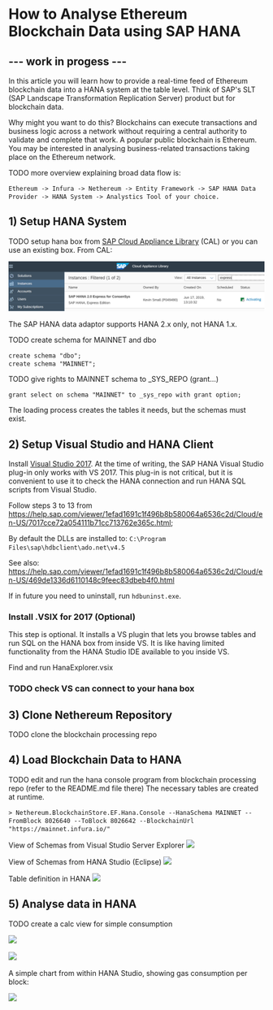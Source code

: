 # How to Analyse Ethereum Blockchain Data using SAP HANA

## --- work in progess ---

In this article you will learn how to provide a real-time feed of Ethereum blockchain data into a HANA system at the table level. Think of SAP's SLT (SAP Landscape Transformation Replication Server) product but for blockchain data.

Why might you want to do this? Blockchains can execute transactions and business logic across a network without requiring a central authority to validate and complete that work. A popular public blockchain is Ethereum. You may be interested in analysing business-related transactions taking place on the Ethereum network.

TODO more overview explaining broad data flow is:

```
Ethereum -> Infura -> Nethereum -> Entity Framework -> SAP HANA Data Provider -> HANA System -> Analystics Tool of your choice.
```

## 1) Setup HANA System
TODO setup hana box from [SAP Cloud Appliance Library](https://cal.sap.com) (CAL) or you can use an existing box. From CAL:

![](CAL_activate.png)

The SAP HANA data adaptor supports HANA 2.x only, not HANA 1.x.

TODO create schema for MAINNET and dbo
```
create schema "dbo";
create schema "MAINNET";
```
TODO give rights to MAINNET schema to _SYS_REPO (grant...)
```
grant select on schema "MAINNET" to _sys_repo with grant option;
```
The loading process creates the tables it needs, but the schemas must exist.

## 2) Setup Visual Studio and HANA Client
Install [Visual Studio 2017](https://visualstudio.microsoft.com/vs/older-downloads/). At the time of writing, the SAP HANA Visual Studio plug-in only works with VS 2017. This plug-in is not critical, but it is convenient to use it to check the HANA connection and run HANA SQL scripts from Visual Studio.

Follow steps 3 to 13 from https://help.sap.com/viewer/1efad1691c1f496b8b580064a6536c2d/Cloud/en-US/7017cce72a054111b71cc713762e365c.html;

By default the DLLs are installed to:
```C:\Program Files\sap\hdbclient\ado.net\v4.5```

See also: https://help.sap.com/viewer/1efad1691c1f496b8b580064a6536c2d/Cloud/en-US/469de1336d6110148c9feec83dbeb4f0.html

If in future you need to uninstall, run `hdbuninst.exe`.

### Install .VSIX for 2017 (Optional)
This step is optional. It installs a VS plugin that lets you browse tables and run SQL on the HANA box from inside VS. It is like having limited functionality from the HANA Studio IDE available to you inside VS.

Find and run HanaExplorer.vsix

### TODO check VS can connect to your hana box

## 3) Clone Nethereum Repository
TODO clone the blockchain processing repo

## 4) Load Blockchain Data to HANA
TODO edit and run the hana console program from blockchain processing repo (refer to the README.md file there)
The necessary tables are created at runtime.

```
> Nethereum.BlockchainStore.EF.Hana.Console --HanaSchema MAINNET --FromBlock 8026640 --ToBlock 8026642 --BlockchainUrl "https://mainnet.infura.io/"
```

View of Schemas from Visual Studio Server Explorer
![](vs_schemas.png)

View of Schemas from HANA Studio (Eclipse)
![](eclipse_schemas.png)

Table definition in HANA
![](eclipse_table_def.png)

## 5) Analyse data in HANA
TODO create a calc view for simple consumption

![](eclipse_cv1.png)

![](eclipse_cv2.png)

A simple chart from within HANA Studio, showing gas consumption per block:

![](eclipse_chart.png)